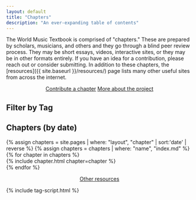 ```yaml
---
layout: default
title: "Chapters"
description: "An ever-expanding table of contents"
---
```

The World Music Textbook is comprised of "chapters." These are prepared by scholars, musicians, and others and they go through a blind peer review process. They may be short essays, videos, interactive sites, or they may be in other formats entirely. If you have an idea for a contribution, please reach out or consider submitting. In addition to these chapters, the [resources]({{ site.baseurl }}/resources/) page lists many other useful sites from across the internet.

<center>
  <a href="{{ site.baseurl }}/call/" class="btn">Contribute a chapter</a>
  <a href="{{ site.baseurl }}/about/" class="btn">More about the project</a>
</center>

## Filter by Tag

<div id = "tagList"></div>

## Chapters (by date)

<div id = "itemList">
    {% assign chapters = site.pages | where: "layout", "chapter" | sort:'date' | reverse %}
    {% assign chapters = chapters | where: "name", "index.md" %}
    {% for chapter in chapters %}
      <div class = "item">
        {% include chapter.html chapter=chapter %}
      </div>
    {% endfor %}
</div>

<div class="top-border">
<p>
<center>
  <a href="{{ site.baseurl }}/resources" class="btn">Other resources</a>
</center>
</p>
</div>

{% include tag-script.html %}
